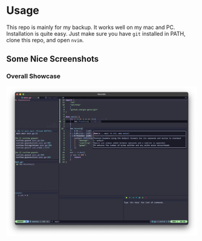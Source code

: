 # Usage

This repo is mainly for my backup. It works well on my mac and PC. Installation is quite easy. Just make sure you have `git` installed in PATH, clone this repo, and open `nvim`. 

## Some Nice Screenshots

### Overall Showcase
![](./assets/showcase.webp)
